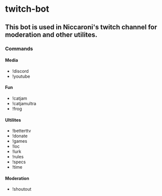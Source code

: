 # twitch-bot
## This bot is used in Niccaroni's twitch channel for moderation and other utilites.
### Commands
#### Media
- !discord
- !youtube
#### Fun
- !catjam
- !catjamultra
- !frog
#### Ultilites
- !betterttv
- !donate
- !games
- !loc
- !lurk
- !rules
- !specs
- !time
#### Moderation
- !shoutout
